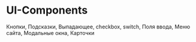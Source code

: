 # UI-Components
Кнопки, Подсказки, Выпадающее, checkbox, switch, Поля ввода, Меню сайта, Модальные окна, Карточки

